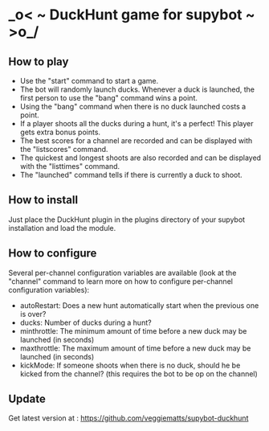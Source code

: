 \_o< ~ DuckHunt game for supybot ~ >o_/
=======================================

How to play
-----------
 * Use the "start" command to start a game.
 * The bot will randomly launch ducks. Whenever a duck is launched, the first person to use the "bang" command wins a point. 
 * Using the "bang" command when there is no duck launched costs a point.
 * If a player shoots all the ducks during a hunt, it's a perfect! This player gets extra bonus points.
 * The best scores for a channel are recorded and can be displayed with the "listscores" command.
 * The quickest and longest shoots are also recorded and can be displayed with the "listtimes" command.
 * The "launched" command tells if there is currently a duck to shoot.

How to install
--------------
Just place the DuckHunt plugin in the plugins directory of your supybot installation and load the module.

How to configure
----------------
Several per-channel configuration variables are available (look at the "channel" command to learn more on how to configure per-channel configuration variables):
 * autoRestart: Does a new hunt automatically start when the previous one is over?
 * ducks: Number of ducks during a hunt?
 * minthrottle: The minimum amount of time before a new duck may be launched (in seconds)
 * maxthrottle: The maximum amount of time before a new duck may be launched (in seconds)
 * kickMode: If someone shoots when there is no duck, should he be kicked from the channel? (this requires the bot to be op on the channel)

Update
------
Get latest version at : https://github.com/veggiematts/supybot-duckhunt
